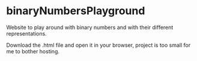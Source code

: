 # binaryNumbersPlayground
Website to play around with binary numbers and with their different representations.


Download the .html file and open it in your browser, project is too small for me to bother hosting.
